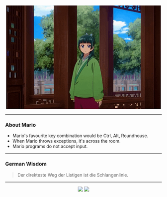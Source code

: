 <p align="center">
  <img src="assets/maomao.gif" />
</p>

---

### About Mario
- Mario's favourite key combination would be Ctrl, Alt, Roundhouse.
- When Mario throws exceptions, it's across the room.
- Mario programs do not accept input.

---

### German Wisdom
> Der direkteste Weg der Listigen ist die Schlangenlinie.

---

<p align="center">
  <a>
    <img height="180em" src="https://github-readme-stats-eight-theta.vercel.app/api?username=Torfkopp&show_icons=true&theme=dark&include_all_commits=true&count_private=true"/>
  </a>
  <a href="https://github.com/Torfkopp?tab=repositories">
    <img height="180em" src="https://github-readme-stats-eight-theta.vercel.app/api/top-langs/?username=torfkopp&layout=compact&theme=dark&langs_count=8&hide=java"/>
  </a>
</p>
